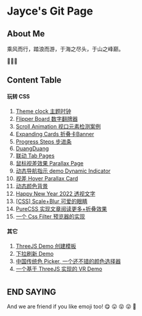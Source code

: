 # Jayce's Git Page

## About Me

乘风而行，踏浪而游，于海之尽头，于山之峰巅。

🥳🥳🥳

## Content Table

#### 玩转 CSS

1. [Theme clock 主题时钟](https://jaycethanks.github.io/demos/theme-clock)
2. [Flipper Board 数字翻牌器](https://jaycethanks.github.io/demos/fliper-board)
3. [Scroll Animation 视口元素检测案例](https://jaycethanks.github.io/demos/scroll-animation)
4. [Expanding Cards 折叠卡Banner](https://jaycethanks.github.io/demos/expanding-cards)
5. [Progress Steps 步进条](https://jaycethanks.github.io/demos/progress-steps) 
6. [DuangDuang](https://jaycethanks.github.io/demos/CssTrick/DuangDuang/)
7. [联动 Tab Pages](https://jaycethanks.github.io/demos/CssTrick/interactiveCarousel/)
8. [鼠标视差效果 Parallax Page](https://jaycethanks.github.io/demos/CssTrick/ParallaxPage)
9. [动态导航指示 demo Dynamic Indicator](https://jaycethanks.github.io/demos/DynamicNavgatorIndicator/)
10. [视差 Hover Parallax Card](https://jaycethanks.github.io/demos/CssTrick/ParallaxCard)
11. [动态颜色背景](https://jaycethanks.github.io/demos/CssTrick/DynamicBackgroundColor)
12. [Happy New Year 2022 透视文字](https://jaycethanks.github.io/demos/CssTrick/HappyNewYear2022)
13. [[CSS] Scale+Blur 可爱的眼睛](https://jaycethanks.github.io/demos/CssTrick/scale-blur/)
14. [PureCSS 实现文章阅读更多+折叠效果](https://jaycethanks.github.io/demos/CssTrick/purecss-continue-reading)
15. [一个 Css Filter 预览器的实现](https://jaycethanks.github.io/demos/CssTrick/filtercomparison)

#### 其它

1. [ThreeJS Demo 创建模板](https://jaycethanks.github.io/demos/ThreeJsDemoPlatform/)
2. [下拉刷新 Demo](https://jaycethanks.github.io/demos/DragPullRefresh)
3. [中国传统色 Picker, 一个还不错的颜色选择器](https://jaycethanks.github.io/demos/ChinaTradColorPick/)
4. [一个基于 ThreeJS 实现的 VR Demo](https://jaycethanks.github.io/demos/ThreejsPipesMapping/)

#

#

#

#

## END SAYING

And we are friend if you like emoji too! 😋 😛 😝 😜 🤪
